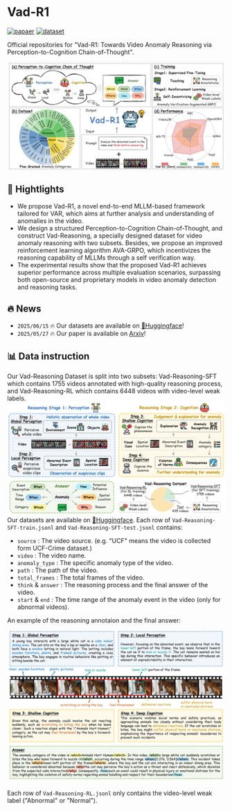 # Vad-R1


[![papaer](https://img.shields.io/badge/arxiv-2505.19877-B31B1B?style=flat&logo=arXiv)](https://arxiv.org/abs/2505.19877) [![dataset](https://img.shields.io/badge/🤗-Dataset-0078D7?style=flat)](https://huggingface.co/datasets/wbfwonderful/Vad-R1)


Official repositories for "Vad-R1: Towards Video Anomaly Reasoning via Perception-to-Cognition Chain-of-Thought".

![](./images/overview.png)
## 📢 Hightlights
* We propose Vad-R1, a novel end-to-end MLLM-based framework tailored for VAR, which aims at further analysis and understanding of anomalies in the video.
* We design a structured Perception-to-Cognition Chain-of-Thought, and construct Vad-Reasoning, a specially designed dataset for video anomaly reasoning with two subsets. Besides, we propose an improved reinforcement learning algorithm AVA-GRPO, which incentivizes the reasoning capability of MLLMs through a self verification way.
* The experimental results show that the proposed Vad-R1 achieves superior performance across multiple evaluation scenarios, surpassing both open-source and proprietary models in video anomaly detection and reasoning tasks.

## 🔥 News
* `2025/06/15` 🔥 Our datasets are available on [🤗Huggingface](https://huggingface.co/datasets/wbfwonderful/Vad-R1/tree/main)!
* `2025/05/27` 🔥 Our paper is available on [Arxiv](https://arxiv.org/abs/2505.19877)!
## 📊 Data instruction
Our Vad-Reasoning Dataset is split into two subsets: Vad-Reasoning-SFT which contains 1755 videos annotated with high-quality reasoning process, and Vad-Reasoning-RL which contains 6448 videos with video-level weak labels.
![](./images/dataset.png)
Our datasets are available on [🤗Huggingface](https://huggingface.co/datasets/wbfwonderful/Vad-R1/tree/main). Each row of `Vad-Reasoning-SFT-train.jsonl` and `Vad-Reasoning-SFT-test.jsonl` contains:
* `source` : The video source. (e.g. "UCF" means the video is collected form UCF-Crime dataset.)
* `video` : The video name.
* `anomaly_type` : The specific anomaly type of the video.
* `path` : The path of the video.
* `total_frames` : The total frames of the video.
* `think` & `answer` : The reasoning process and the final answer of the video.
* `start` & `end` : The time range of the anomaly event in the video (only for abnormal videos).

An example of the reasoning annotaion and the final answer:

![](./images/data-example.png)

Each row of `Vad-Reasoning-RL.jsonl` only contains the video-level weak label ("Abnormal" or "Normal").
